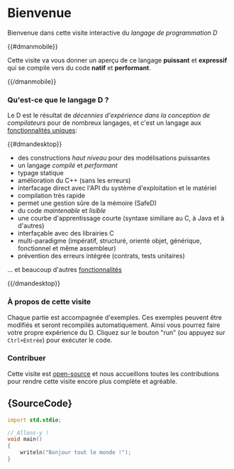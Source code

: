 # Bienvenue

Bienvenue dans cette visite interactive du *langage de programmation D*

{{#dmanmobile}}

Cette visite va vous donner un aperçu de ce langage __puissant__ et __expressif__ qui se compile vers du code __natif__ et __performant__.

{{/dmanmobile}}

### Qu'est-ce que le langage D ?

Le D est le résultat de _décennies d'expérience dans la conception de compilateurs_ pour de nombreux langages, et c'est un langage aux [fonctionnalités uniques](http://dlang.org/overview.html): 

{{#dmandesktop}}

- des constructions _haut niveau_ pour des modélisations puissantes
- un langage _compilé_ et _performant_
- typage statique
- amélioration du C++ (sans les erreurs)
- interfacage direct avec l'API du système d'exploitation et le matériel
- compilation très rapide
- permet une gestion sûre de la mémoire (SafeD)
- du code _maintenable_ et _lisible_
- une courbe d'apprentissage courte (syntaxe similiare au C, à Java et à d'autres)
- interfaçable avec des librairies C
- multi-paradigme (impératif, structuré, orienté objet, générique, fonctionnel et même assembleur)
- prévention des erreurs intégrée (contrats, tests unitaires)

... et beaucoup d'autres [fonctionnalités](http://dlang.org/overview.html)

{{/dmandesktop}}

### À propos de cette visite

Chaque partie est accompagnée d'exemples. Ces exemples peuvent être modifiés et seront recompilés automatiquement. Ainsi vous pourrez faire votre propre expérience du D.
Cliquez sur le bouton "run" (ou appuyez sur `Ctrl+Entrée`) pour exécuter le code.

### Contribuer

Cette visite est [open-source](https://github.com/dlang-tour) et nous accueillons toutes les contributions pour rendre cette visite encore plus complète et agréable.

## {SourceCode}

```d
import std.stdio;

// Allons-y !
void main()
{
    writeln("Bonjour tout le monde !");
}
```
